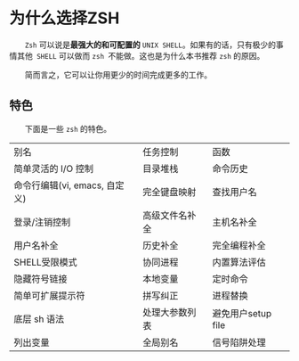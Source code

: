 # 为什么选择ZSH

　　`Zsh` 可以说是**最强大的和可配置的** `UNIX SHELL`。如果有的话，只有极少的事情其他` SHELL` 可以做而 `zsh `不能做。这也是为什么本书推荐 `zsh` 的原因。

　　简而言之，它可以让你用更少的时间完成更多的工作。

## 特色

　　下面是一些 `zsh` 的特色。

<TABLE>
<TR COLSPAN=3>
<TD>别名
<TD>任务控制
<TD>函数

<TR>
<TD>简单灵活的 I/O 控制
<TD>目录堆栈
<TD>命令历史

<TR>
<TD>命令行编辑(vi, emacs, 自定义)
<TD>完全键盘映射
<TD>查找用户名

<TR>
<TD>登录/注销控制
<TD>高级文件名补全
<TD>主机名补全

<TR>
<TD>用户名补全
<TD>历史补全
<TD>完全编程补全

<TR>
<TD>SHELL受限模式
<TD>协同进程
<TD>内置算法评估

<TR>
<TD>隐藏符号链接
<TD>本地变量
<TD>定时命令

<TR>
<TD>简单可扩展提示符
<TD>拼写纠正
<TD>进程替换

<TR>
<TD>底层 sh 语法
<TD>处理大参数列表
<TD>避免用户setup file

<TR>
<TD>列出变量
<TD>全局别名
<TD>信号陷阱处理
</TABLE>